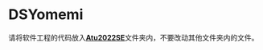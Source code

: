 # DSYomemi
请将软件工程的代码放入<strong><a href="https://github.com/ACYomemi/DSYomemi/tree/main/Atu2022SE">Atu2022SE</a></strong>文件夹内，不要改动其他文件夹内的文件。
